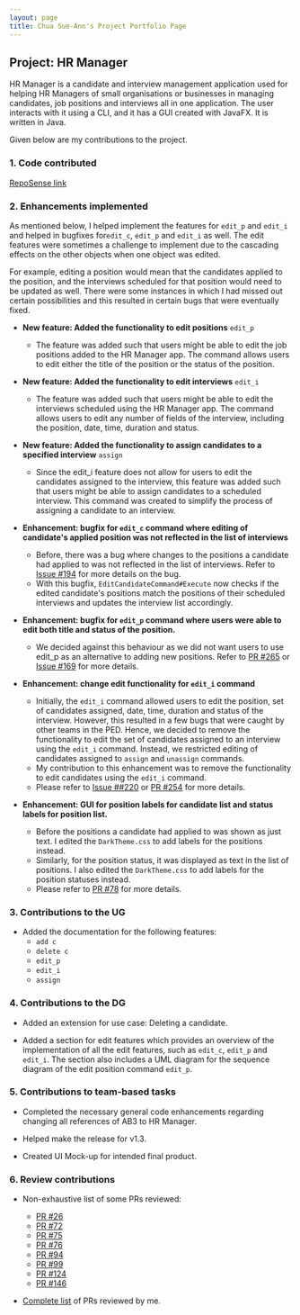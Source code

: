 ```yaml
---
layout: page
title: Chua Sue-Ann's Project Portfolio Page
---
```


## Project: HR Manager

HR Manager is a candidate and interview management application used for helping HR Managers of small organisations
or businesses in managing candidates, job positions and interviews all in one application.
The user interacts with it using a CLI, and it has a GUI created with JavaFX. It is written in Java.

Given below are my contributions to the project.

### 1. Code contributed
[RepoSense link](https://nus-cs2103-ay2122s1.github.io/tp-dashboard/?search=&sort=groupTitle&sortWithin=title&timeframe=commit&mergegroup=&groupSelect=groupByRepos&breakdown=true&checkedFileTypes=docs~functional-code~test-code~other&since=2021-09-17&tabOpen=true&tabType=authorship&tabAuthor=sueann-chua&tabRepo=AY2122S1-CS2103T-W13-1%2Ftp%5Bmaster%5D&authorshipIsMergeGroup=false&authorshipFileTypes=docs~functional-code~test-code&authorshipIsBinaryFileTypeChecked=false)

### 2. Enhancements implemented

As mentioned below, I helped implement the features for `edit_p` and `edit_i` and helped in bugfixes for`edit_c`, 
`edit_p` and `edit_i` as well. The edit features were sometimes a challenge to implement due to the cascading effects
on the other objects when one object was edited.

For example, editing a position would mean that the candidates applied to the position, and the interviews scheduled for
that position would need to be updated as well. There were some instances in which I had missed out certain 
possibilities and this resulted in certain bugs that were eventually fixed.

* **New feature: Added the functionality to edit positions** `edit_p`
    * The feature was added such that users might be able to edit the job positions added to the HR Manager app.
    The command allows users to edit either the title of the position or the status of the position.


* **New feature: Added the functionality to edit interviews** `edit_i`
    * The feature was added such that users might be able to edit the interviews scheduled using the HR Manager app.
    The command allows users to edit any number of fields of the interview, including the position, date, time, duration and status.


* **New feature: Added the functionality to assign candidates to a specified interview** `assign`
    * Since the edit_i feature does not allow for users to edit the candidates assigned to the interview, this feature
      was added such that users might be able to assign candidates to a scheduled interview. This command was created
      to simplify the process of assigning a candidate to an interview.


* **Enhancement: bugfix for `edit_c` command where editing of candidate's applied position was not reflected in the
list of interviews**
    * Before, there was a bug where changes to the positions a candidate had applied to was not reflected in the list of
      interviews. Refer to [Issue #194](https://github.com/AY2122S1-CS2103T-W13-1/tp/issues/194) for more details on the
      bug.
    * With this bugfix, `EditCandidateCommand#Execute` now checks if the edited candidate's positions match the
      positions of their scheduled interviews and updates the interview list accordingly.


* **Enhancement: bugfix for `edit_p` command where users were able to edit both title and status of the position.**
    * We decided against this behaviour as we did not want users to use edit_p as an alternative to adding new
      positions. Refer to [PR #265](https://github.com/AY2122S1-CS2103T-W13-1/tp/pull/265) or 
      [Issue #169](https://github.com/AY2122S1-CS2103T-W13-1/tp/issues/169) for more details.


* **Enhancement: change edit functionality for `edit_i` command**
    * Initially, the `edit_i` command allowed users to edit the position, set of candidates assigned, date, time,
      duration and status of the interview. However, this resulted in a few bugs that were caught by other teams in the
      PED. Hence, we decided to remove the functionality to edit the set of candidates assigned to an interview using the 
      `edit_i` command. Instead, we restricted editing of candidates assigned to `assign` and `unassign` commands.
    * My contribution to this enhancement was to remove the functionality to edit candidates using the `edit_i` command.
    * Please refer to [Issue ##220](https://github.com/AY2122S1-CS2103T-W13-1/tp/issues/220) or 
      [PR #254](https://github.com/AY2122S1-CS2103T-W13-1/tp/pull/254) for more details.


* **Enhancement: GUI for position labels for candidate list and status labels for position list.**
    * Before the positions a candidate had applied to was shown as just text. I edited the `DarkTheme.css` to add labels
      for the positions instead.
    * Similarly, for the position status, it was displayed as text in the list of positions. I also edited the 
      `DarkTheme.css` to add labels for the position statuses instead.
    * Please refer to [PR #78](https://github.com/AY2122S1-CS2103T-W13-1/tp/pull/78) for more details.
  
### 3. Contributions to the UG
* Added the documentation for the following features:
    * `add c`
    * `delete c`
    * `edit_p`
    * `edit_i`
    * `assign`

### 4. Contributions to the DG
* Added an extension for use case: Deleting a candidate.

* Added a section for edit features which provides an overview of the implementation of all the edit features, such as
`edit_c`, `edit_p` and `edit_i`. The section also includes a UML diagram for the sequence diagram of the edit
  position command `edit_p`.

### 5. Contributions to team-based tasks
* Completed the necessary general code enhancements regarding changing all references of AB3 to HR Manager.

* Helped make the release for v1.3.

* Created UI Mock-up for intended final product.

### 6. Review contributions
* Non-exhaustive list of some PRs reviewed:
    * [PR #26](https://github.com/AY2122S1-CS2103T-W13-1/tp/pull/26)
    * [PR #72](https://github.com/AY2122S1-CS2103T-W13-1/tp/pull/72)
    * [PR #75](https://github.com/AY2122S1-CS2103T-W13-1/tp/pull/75)
    * [PR #76](https://github.com/AY2122S1-CS2103T-W13-1/tp/pull/76)
    * [PR #94](https://github.com/AY2122S1-CS2103T-W13-1/tp/pull/94)
    * [PR #99](https://github.com/AY2122S1-CS2103T-W13-1/tp/pull/99)
    * [PR #124](https://github.com/AY2122S1-CS2103T-W13-1/tp/pull/124)
    * [PR #146](https://github.com/AY2122S1-CS2103T-W13-1/tp/pull/146)
  
* [Complete list](https://github.com/AY2122S1-CS2103T-W13-1/tp/pulls?q=is%3Apr+is%3Aclosed+reviewed-by%3A%40me)
  of PRs reviewed by me.

